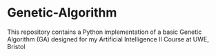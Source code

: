 # Genetic-Algorithm
This repository contains a Python implementation of a basic Genetic Algorithm (GA) designed for my Artificial Intelligence II Course at UWE, Bristol
